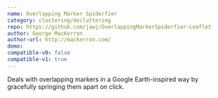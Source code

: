 ```yaml
---
name: Overlapping Marker Spiderfier
category: clustering/decluttering
repo: https://github.com/jawj/OverlappingMarkerSpiderfier-Leaflet
author: George MacKerron
author-url: http://mackerron.com/
demo: 
compatible-v0: false
compatible-v1: true
---
```


Deals with overlapping markers in a Google Earth-inspired way by gracefully springing them apart on click.
